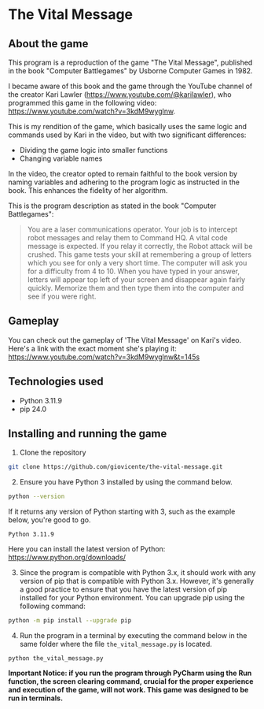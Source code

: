 # The Vital Message

## About the game

This program is a reproduction of the game "The Vital Message", published in the book "Computer Battlegames" by Usborne Computer Games in 1982. 

I became aware of this book and the game through the YouTube channel of the creator Kari Lawler (https://www.youtube.com/@karilawler), who programmed this game in the following video: https://www.youtube.com/watch?v=3kdM9wyglnw.

This is my rendition of the game, which basically uses the same logic and commands used by Kari in the video, but with two significant differences:
- Dividing the game logic into smaller functions
- Changing variable names

In the video, the creator opted to remain faithful to the book version by naming variables and adhering to the program logic as instructed in the book. This enhances the fidelity of her algorithm.

This is the program description as stated in the book "Computer Battlegames":

> You are a laser communications operator. Your job is to intercept robot messages and relay them to Command HQ. A vital code message is expected. If you relay it correctly, the Robot attack will be crushed. This game tests your skill at remembering a group of letters which you see for only a very short time. The computer will ask you for a difficulty from 4 to 10. When you have typed in your answer, letters will appear top left of your screen and disappear again fairly quickly. Memorize them and then type them into the computer and see if you were right.

## Gameplay
You can check out the gameplay of 'The Vital Message' on Kari's video. Here's a link with the exact moment she's playing it: https://www.youtube.com/watch?v=3kdM9wyglnw&t=145s

## Technologies used
- Python 3.11.9
- pip 24.0

## Installing and running the game
1. Clone the repository
```bash
git clone https://github.com/giovicente/the-vital-message.git
```

2. Ensure you have Python 3 installed by using the command below.
```bash
python --version
```
If it returns any version of Python starting with 3, such as the example below, you're good to go.
```commandline
Python 3.11.9
```
Here you can install the latest version of Python: https://www.python.org/downloads/

3. Since the program is compatible with Python 3.x, it should work with any version of pip that is compatible with Python 3.x. However, it's generally a good practice to ensure that you have the latest version of pip installed for your Python environment. You can upgrade pip using the following command:
```bash
python -m pip install --upgrade pip
```

4. Run the program in a terminal by executing the command below in the same folder where the file `the_vital_message.py` is located.
```commandline
python the_vital_message.py
```
**Important Notice: if you run the program through PyCharm using the Run function, the screen clearing command, crucial for the proper experience and execution of the game, will not work. This game was designed to be run in terminals.**

